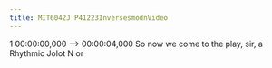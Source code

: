 ```yaml
---
title: MIT6042J P41223InversesmodnVideo
---
```


1
00:00:00,000 --> 00:00:04,000
So now we come to the play, sir, a Rhythmic Jolot N or

